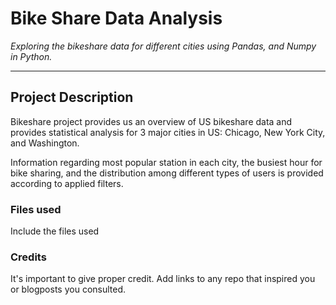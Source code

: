 # Bike Share Data Analysis

*Exploring the bikeshare data for different cities using Pandas, and Numpy in Python.*

---
## Project Description
 Bikeshare project provides us an overview of US bikeshare data and provides statistical analysis for 3 major cities in US: Chicago, New York City, and Washington. 

 Information regarding most popular station in each city, the busiest hour for bike sharing, and the distribution among different types of users is provided according to applied filters.

### Files used
Include the files used

### Credits
It's important to give proper credit. Add links to any repo that inspired you or blogposts you consulted.

